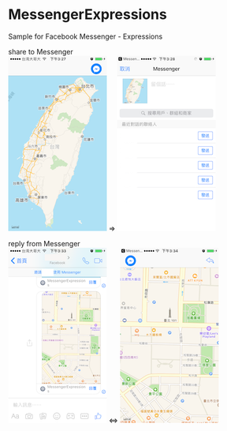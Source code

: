 # MessengerExpressions

Sample for Facebook Messenger - Expressions   

share to Messenger   
![app](doc/app.png) => ![share](doc/share.png)   

reply from Messenger   
![messenger](doc/messenger.png) <=> ![reply](doc/reply.png)   